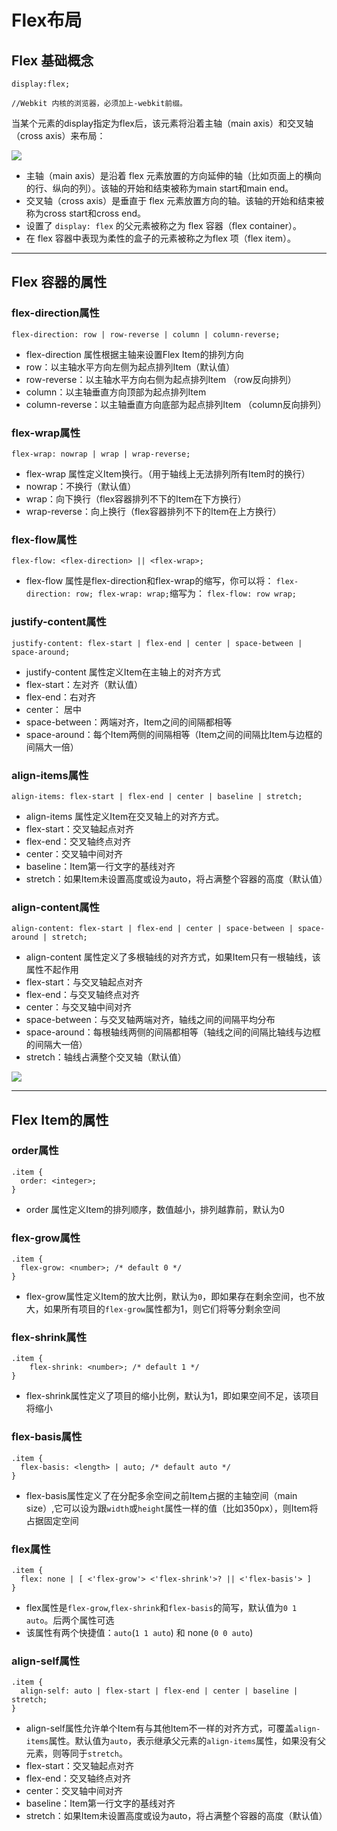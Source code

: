 # Flex布局

## **Flex 基础概念**

```
display:flex;

//Webkit 内核的浏览器，必须加上-webkit前缀。
```
当某个元素的display指定为flex后，该元素将沿着主轴（main axis）和交叉轴（cross axis）来布局：

![](https://kinm.github.io/images/screenshot_1570782738087.png)

* 主轴（main axis）是沿着 flex 元素放置的方向延伸的轴（比如页面上的横向的行、纵向的列）。该轴的开始和结束被称为main start和main end。
* 交叉轴（cross axis）是垂直于 flex 元素放置方向的轴。该轴的开始和结束被称为cross start和cross end。
* 设置了 `display: flex` 的父元素被称之为 flex 容器（flex container）。
* 在 flex 容器中表现为柔性的盒子的元素被称之为flex 项（flex item）。

*****

## **Flex 容器的属性**

### flex-direction属性

```
flex-direction: row | row-reverse | column | column-reverse;
```
* flex-direction 属性根据主轴来设置Flex Item的排列方向
* row：以主轴水平方向左侧为起点排列Item（默认值）
* row-reverse：以主轴水平方向右侧为起点排列Item （row反向排列）
* column：以主轴垂直方向顶部为起点排列Item
* column-reverse：以主轴垂直方向底部为起点排列Item （column反向排列）

### flex-wrap属性

```
flex-wrap: nowrap | wrap | wrap-reverse;
```
* flex-wrap 属性定义Item换行。（用于轴线上无法排列所有Item时的换行）
* nowrap：不换行（默认值）
* wrap：向下换行（flex容器排列不下的Item在下方换行）
* wrap-reverse：向上换行（flex容器排列不下的Item在上方换行）

### flex-flow属性

```
flex-flow: <flex-direction> || <flex-wrap>;
```
* flex-flow 属性是flex-direction和flex-wrap的缩写，你可以将：
`
flex-direction: row;
flex-wrap: wrap;
`缩写为：
`
flex-flow: row wrap;
`

### justify-content属性

```
justify-content: flex-start | flex-end | center | space-between | space-around;
```
* justify-content 属性定义Item在主轴上的对齐方式
* flex-start：左对齐（默认值）
* flex-end：右对齐
* center： 居中
* space-between：两端对齐，Item之间的间隔都相等
* space-around：每个Item两侧的间隔相等（Item之间的间隔比Item与边框的间隔大一倍）

### align-items属性

```
align-items: flex-start | flex-end | center | baseline | stretch;
```
* align-items 属性定义Item在交叉轴上的对齐方式。
* flex-start：交叉轴起点对齐
* flex-end：交叉轴终点对齐
* center：交叉轴中间对齐
* baseline：Item第一行文字的基线对齐
* stretch：如果Item未设置高度或设为auto，将占满整个容器的高度（默认值）

### align-content属性

```
align-content: flex-start | flex-end | center | space-between | space-around | stretch;
```
* align-content 属性定义了多根轴线的对齐方式，如果Item只有一根轴线，该属性不起作用
* flex-start：与交叉轴起点对齐
* flex-end：与交叉轴终点对齐
* center：与交叉轴中间对齐
* space-between：与交叉轴两端对齐，轴线之间的间隔平均分布
* space-around：每根轴线两侧的间隔都相等（轴线之间的间隔比轴线与边框的间隔大一倍）
* stretch：轴线占满整个交叉轴（默认值）

![](https://kinm.github.io/images/screenshot_1570784978820.png)
*****

## **Flex Item的属性**

### order属性

```
.item {
  order: <integer>;
}
```
* order 属性定义Item的排列顺序，数值越小，排列越靠前，默认为0

### flex-grow属性

```
.item {
  flex-grow: <number>; /* default 0 */
}
```
* flex-grow属性定义Item的放大比例，默认为`0`，即如果存在剩余空间，也不放大，如果所有项目的`flex-grow`属性都为1，则它们将等分剩余空间

### flex-shrink属性

```
.item {
    flex-shrink: <number>; /* default 1 */
}
```
* flex-shrink属性定义了项目的缩小比例，默认为1，即如果空间不足，该项目将缩小

### flex-basis属性

```
.item {
  flex-basis: <length> | auto; /* default auto */
}
```
* flex-basis属性定义了在分配多余空间之前Item占据的主轴空间（main size）,它可以设为跟`width`或`height`属性一样的值（比如350px），则Item将占据固定空间

### flex属性

```
.item {
  flex: none | [ <'flex-grow'> <'flex-shrink'>? || <'flex-basis'> ]
}
```
* flex属性是`flex-grow`,`flex-shrink`和`flex-basis`的简写，默认值为`0 1 auto`。后两个属性可选
* 该属性有两个快捷值：`auto`(`1 1 auto`) 和 none (`0 0 auto`)

### align-self属性

```
.item {
  align-self: auto | flex-start | flex-end | center | baseline | stretch;
}
```
* align-self属性允许单个Item有与其他Item不一样的对齐方式，可覆盖`align-items`属性。默认值为`auto`，表示继承父元素的`align-items`属性，如果没有父元素，则等同于`stretch`。
* flex-start：交叉轴起点对齐
* flex-end：交叉轴终点对齐
* center：交叉轴中间对齐
* baseline：Item第一行文字的基线对齐
* stretch：如果Item未设置高度或设为auto，将占满整个容器的高度（默认值）